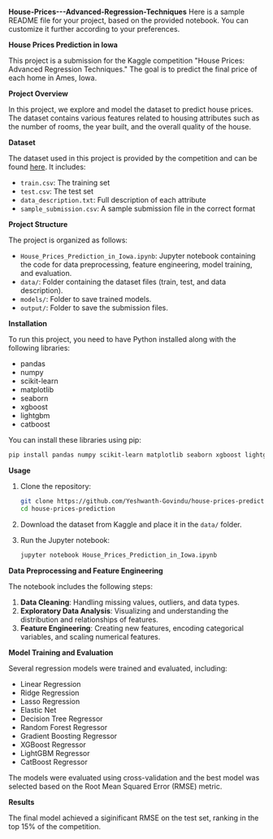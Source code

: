 **House-Prices---Advanced-Regression-Techniques**
Here is a sample README file for your project, based on the provided notebook. You can customize it further according to your preferences.

**House Prices Prediction in Iowa**

This project is a submission for the Kaggle competition "House Prices: Advanced Regression Techniques." The goal is to predict the final price of each home in Ames, Iowa.

**Project Overview**

In this project, we explore and model the dataset to predict house prices. The dataset contains various features related to housing attributes such as the number of rooms, the year built, and the overall quality of the house.

**Dataset**

The dataset used in this project is provided by the competition and can be found [here](https://www.kaggle.com/c/house-prices-advanced-regression-techniques/data). It includes:

- `train.csv`: The training set
- `test.csv`: The test set
- `data_description.txt`: Full description of each attribute
- `sample_submission.csv`: A sample submission file in the correct format

**Project Structure**

The project is organized as follows:

- `House_Prices_Prediction_in_Iowa.ipynb`: Jupyter notebook containing the code for data preprocessing, feature engineering, model training, and evaluation.
- `data/`: Folder containing the dataset files (train, test, and data description).
- `models/`: Folder to save trained models.
- `output/`: Folder to save the submission files.

**Installation**

To run this project, you need to have Python installed along with the following libraries:

- pandas
- numpy
- scikit-learn
- matplotlib
- seaborn
- xgboost
- lightgbm
- catboost

You can install these libraries using pip:

```bash
pip install pandas numpy scikit-learn matplotlib seaborn xgboost lightgbm catboost
```

**Usage**

1. Clone the repository:
    ```bash
    git clone https://github.com/Yeshwanth-Govindu/house-prices-prediction.git
    cd house-prices-prediction
    ```

2. Download the dataset from Kaggle and place it in the `data/` folder.

3. Run the Jupyter notebook:
    ```bash
    jupyter notebook House_Prices_Prediction_in_Iowa.ipynb
    ```

**Data Preprocessing and Feature Engineering**

The notebook includes the following steps:

1. **Data Cleaning**: Handling missing values, outliers, and data types.
2. **Exploratory Data Analysis**: Visualizing and understanding the distribution and relationships of features.
3. **Feature Engineering**: Creating new features, encoding categorical variables, and scaling numerical features.

**Model Training and Evaluation**

Several regression models were trained and evaluated, including:

- Linear Regression
- Ridge Regression
- Lasso Regression
- Elastic Net
- Decision Tree Regressor
- Random Forest Regressor
- Gradient Boosting Regressor
- XGBoost Regressor
- LightGBM Regressor
- CatBoost Regressor

The models were evaluated using cross-validation and the best model was selected based on the Root Mean Squared Error (RMSE) metric.

**Results**

The final model achieved a siginificant RMSE on the test set, ranking in the top 15% of the competition.


